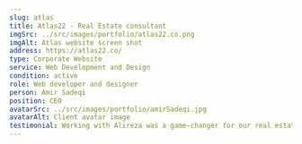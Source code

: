 ```yaml
---
slug: atlas
title: Atlas22 - Real Estate consultant
imgSrc: ../src/images/portfolio/atlas22.co.png
imgAlt: Atlas website screen shot
address: https://atlas22.co/
type: Corporate Website
service: Web Development and Design
condition: active
role: Web developer and designer
person: Amir Sadeqi
position: CEO
avatarSrc: ../src/images/portfolio/amirSadeqi.jpg
avatarAlt: Client avatar image
testimonial: Working with Alireza was a game-changer for our real estate business in District 22 Tehran. In just four weeks he crafted a stunning website that perfectly captured the essence of our properties and services. His swift and skillful development ensured we were up and running in no time. Thank you for your exceptional talent and dedication!
---
```


